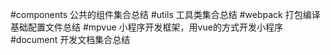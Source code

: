 #components 
公共的组件集合总结
#utils
工具类集合总结
#webpack
打包编译基础配置文件总结
#mpvue
小程序开发框架，用vue的方式开发小程序
#document
开发文档集合总结